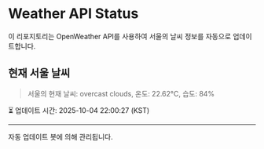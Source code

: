 
# Weather API Status

이 리포지토리는 OpenWeather API를 사용하여 서울의 날씨 정보를 자동으로 업데이트합니다.

## 현재 서울 날씨
> 서울의 현재 날씨: overcast clouds, 온도: 22.62°C, 습도: 84%

⏳ 업데이트 시간: 2025-10-04 22:00:27 (KST)

---
자동 업데이트 봇에 의해 관리됩니다.
